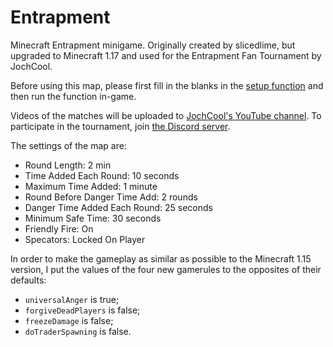 # Entrapment
Minecraft Entrapment minigame. Originally created by slicedlime, but upgraded to Minecraft 1.17 and used for the Entrapment Fan Tournament by JochCool.

Before using this map, please first fill in the blanks in the [setup function](datapacks/Entrapment/data/entrapment/functions/setup.mcfunction) and then run the function in-game.

Videos of the matches will be uploaded to [JochCool's YouTube channel](https://www.youtube.com/channel/UC6e7oGAoGGk7TU3ycCVlijw). To participate in the tournament, join [the Discord server](https://discord.gg/jQ94NNttvz).

The settings of the map are:

* Round Length: 2 min
* Time Added Each Round: 10 seconds
* Maximum Time Added: 1 minute
* Round Before Danger Time Add: 2 rounds
* Danger Time Added Each Round: 25 seconds
* Minimum Safe Time: 30 seconds
* Friendly Fire: On
* Specators: Locked On Player

In order to make the gameplay as similar as possible to the Minecraft 1.15 version, I put the values of the four new gamerules to the opposites of their defaults:

* `universalAnger` is true;
* `forgiveDeadPlayers` is false;
* `freezeDamage` is false;
* `doTraderSpawning` is false.
